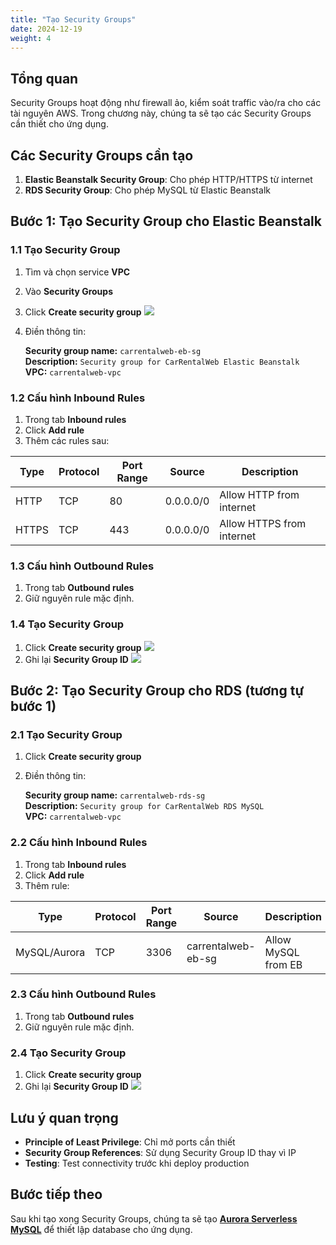 ```yaml
---
title: "Tạo Security Groups"
date: 2024-12-19
weight: 4
---
```


## Tổng quan

Security Groups hoạt động như firewall ảo, kiểm soát traffic vào/ra cho các tài nguyên AWS. Trong chương này, chúng ta sẽ tạo các Security Groups cần thiết cho ứng dụng.

## Các Security Groups cần tạo

1. **Elastic Beanstalk Security Group**: Cho phép HTTP/HTTPS từ internet
2. **RDS Security Group**: Cho phép MySQL từ Elastic Beanstalk

## Bước 1: Tạo Security Group cho Elastic Beanstalk

### 1.1 Tạo Security Group
1. Tìm và chọn service **VPC**
2. Vào **Security Groups**
3. Click **Create security group**
![](https://kietlqag.github.io/AWS_DeploySpringBoot_EB_Aurora_CICD/images/004/01.png)
4. Điền thông tin:

    **Security group name:** `carrentalweb-eb-sg`  
    **Description:** `Security group for CarRentalWeb Elastic Beanstalk`  
    **VPC:** `carrentalweb-vpc`

### 1.2 Cấu hình Inbound Rules
1. Trong tab **Inbound rules**
2. Click **Add rule**
3. Thêm các rules sau:

| Type | Protocol | Port Range | Source | Description |
|------|----------|------------|--------|-------------|
| HTTP | TCP | 80 | 0.0.0.0/0 | Allow HTTP from internet |
| HTTPS | TCP | 443 | 0.0.0.0/0 | Allow HTTPS from internet |

### 1.3 Cấu hình Outbound Rules
1. Trong tab **Outbound rules**
2. Giữ nguyên rule mặc định.

### 1.4 Tạo Security Group
1. Click **Create security group**
![](https://kietlqag.github.io/AWS_DeploySpringBoot_EB_Aurora_CICD/images/004/02.png)
2. Ghi lại **Security Group ID**
![](https://kietlqag.github.io/AWS_DeploySpringBoot_EB_Aurora_CICD/images/004/03.png)

## Bước 2: Tạo Security Group cho RDS (tương tự bước 1)

### 2.1 Tạo Security Group
1. Click **Create security group**
2. Điền thông tin:

    **Security group name:** `carrentalweb-rds-sg`  
    **Description:** `Security group for CarRentalWeb RDS MySQL`  
    **VPC:** `carrentalweb-vpc`

### 2.2 Cấu hình Inbound Rules
1. Trong tab **Inbound rules**
2. Click **Add rule**
3. Thêm rule:

| Type | Protocol | Port Range | Source | Description |
|------|----------|------------|--------|-------------|
| MySQL/Aurora | TCP | 3306 | carrentalweb-eb-sg | Allow MySQL from EB |

### 2.3 Cấu hình Outbound Rules
1. Trong tab **Outbound rules**
2. Giữ nguyên rule mặc định.

### 2.4 Tạo Security Group
1. Click **Create security group**
2. Ghi lại **Security Group ID**
![](https://kietlqag.github.io/AWS_DeploySpringBoot_EB_Aurora_CICD/images/004/04.png)

## Lưu ý quan trọng

- **Principle of Least Privilege**: Chỉ mở ports cần thiết
- **Security Group References**: Sử dụng Security Group ID thay vì IP
- **Testing**: Test connectivity trước khi deploy production

## Bước tiếp theo

Sau khi tạo xong Security Groups, chúng ta sẽ tạo **[Aurora Serverless MySQL](../5-Tao-Aurora-Database/)** để thiết lập database cho ứng dụng. 
